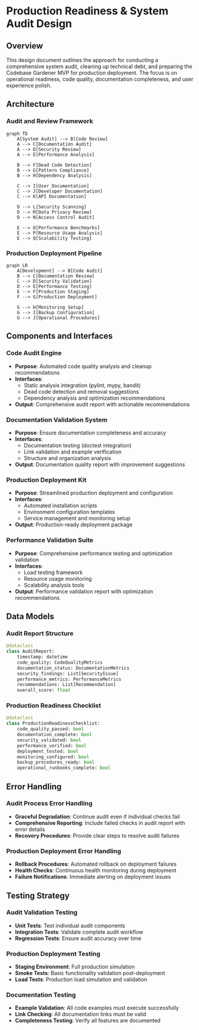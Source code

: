 # Production Readiness & System Audit Design

## Overview

This design document outlines the approach for conducting a comprehensive system audit, cleaning up technical debt, and preparing the Codebase Gardener MVP for production deployment. The focus is on operational readiness, code quality, documentation completeness, and user experience polish.

## Architecture

### Audit and Review Framework

```mermaid
graph TD
    A[System Audit] --> B[Code Review]
    A --> C[Documentation Audit]
    A --> D[Security Review]
    A --> E[Performance Analysis]
    
    B --> F[Dead Code Detection]
    B --> G[Pattern Compliance]
    B --> H[Dependency Analysis]
    
    C --> I[User Documentation]
    C --> J[Developer Documentation]
    C --> K[API Documentation]
    
    D --> L[Security Scanning]
    D --> M[Data Privacy Review]
    D --> N[Access Control Audit]
    
    E --> O[Performance Benchmarks]
    E --> P[Resource Usage Analysis]
    E --> Q[Scalability Testing]
```

### Production Deployment Pipeline

```mermaid
graph LR
    A[Development] --> B[Code Audit]
    B --> C[Documentation Review]
    C --> D[Security Validation]
    D --> E[Performance Testing]
    E --> F[Production Staging]
    F --> G[Production Deployment]
    
    G --> H[Monitoring Setup]
    G --> I[Backup Configuration]
    G --> J[Operational Procedures]
```

## Components and Interfaces

### Code Audit Engine
- **Purpose**: Automated code quality analysis and cleanup recommendations
- **Interfaces**: 
  - Static analysis integration (pylint, mypy, bandit)
  - Dead code detection and removal suggestions
  - Dependency analysis and optimization recommendations
- **Output**: Comprehensive audit report with actionable recommendations

### Documentation Validation System
- **Purpose**: Ensure documentation completeness and accuracy
- **Interfaces**:
  - Documentation testing (doctest integration)
  - Link validation and example verification
  - Structure and organization analysis
- **Output**: Documentation quality report with improvement suggestions

### Production Deployment Kit
- **Purpose**: Streamlined production deployment and configuration
- **Interfaces**:
  - Automated installation scripts
  - Environment configuration templates
  - Service management and monitoring setup
- **Output**: Production-ready deployment package

### Performance Validation Suite
- **Purpose**: Comprehensive performance testing and optimization validation
- **Interfaces**:
  - Load testing framework
  - Resource usage monitoring
  - Scalability analysis tools
- **Output**: Performance validation report with optimization recommendations

## Data Models

### Audit Report Structure
```python
@dataclass
class AuditReport:
    timestamp: datetime
    code_quality: CodeQualityMetrics
    documentation_status: DocumentationMetrics
    security_findings: List[SecurityIssue]
    performance_metrics: PerformanceMetrics
    recommendations: List[Recommendation]
    overall_score: float
```

### Production Readiness Checklist
```python
@dataclass
class ProductionReadinessChecklist:
    code_quality_passed: bool
    documentation_complete: bool
    security_validated: bool
    performance_verified: bool
    deployment_tested: bool
    monitoring_configured: bool
    backup_procedures_ready: bool
    operational_runbooks_complete: bool
```

## Error Handling

### Audit Process Error Handling
- **Graceful Degradation**: Continue audit even if individual checks fail
- **Comprehensive Reporting**: Include failed checks in audit report with error details
- **Recovery Procedures**: Provide clear steps to resolve audit failures

### Production Deployment Error Handling
- **Rollback Procedures**: Automated rollback on deployment failures
- **Health Checks**: Continuous health monitoring during deployment
- **Failure Notifications**: Immediate alerting on deployment issues

## Testing Strategy

### Audit Validation Testing
- **Unit Tests**: Test individual audit components
- **Integration Tests**: Validate complete audit workflow
- **Regression Tests**: Ensure audit accuracy over time

### Production Deployment Testing
- **Staging Environment**: Full production simulation
- **Smoke Tests**: Basic functionality validation post-deployment
- **Load Tests**: Production load simulation and validation

### Documentation Testing
- **Example Validation**: All code examples must execute successfully
- **Link Checking**: All documentation links must be valid
- **Completeness Testing**: Verify all features are documented